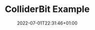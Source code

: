 ---
title: "ColliderBit Example"
description: ""
date: 2022-07-01T22:31:46+01:00
lastmod: 2022-07-01T22:31:46+01:00
draft: false
images: []
menu:
  documentation:
    parent: "examples"
weight: 10
---